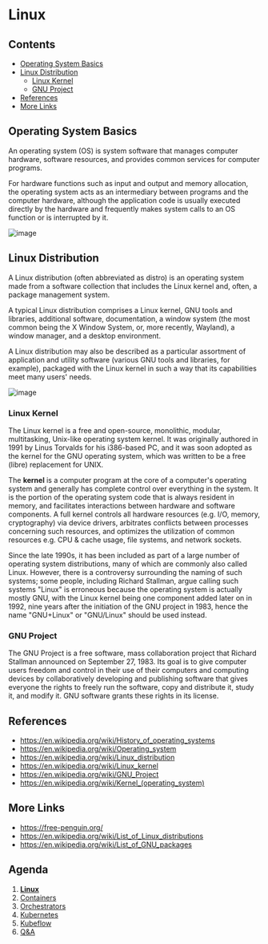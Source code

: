# Linux <!-- omit in toc -->

## Contents <!-- omit in toc -->

- [Operating System Basics](#operating-system-basics)
- [Linux Distribution](#linux-distribution)
  - [Linux Kernel](#linux-kernel)
  - [GNU Project](#gnu-project)
- [References](#references)
- [More Links](#more-links)

## Operating System Basics

An operating system (OS) is system software that manages computer hardware, software resources, and provides common services for computer programs.

For hardware functions such as input and output and memory allocation, the operating system acts as an intermediary between programs and the computer hardware, although the application code is usually executed directly by the hardware and frequently makes system calls to an OS function or is interrupted by it.

![image](https://upload.wikimedia.org/wikipedia/commons/e/e1/Operating_system_placement.svg)

## Linux Distribution

A Linux distribution (often abbreviated as distro) is an operating system made from a software collection that includes the Linux kernel and, often, a package management system.

A typical Linux distribution comprises a Linux kernel, GNU tools and libraries, additional software, documentation, a window system (the most common being the X Window System, or, more recently, Wayland), a window manager, and a desktop environment.

A Linux distribution may also be described as a particular assortment of application and utility software (various GNU tools and libraries, for example), packaged with the Linux kernel in such a way that its capabilities meet many users' needs.

![image](https://upload.wikimedia.org/wikipedia/commons/b/b5/Linux_Distribution_Timeline_21_10_2021.svg)

### Linux Kernel

The Linux kernel is a free and open-source, monolithic, modular, multitasking, Unix-like operating system kernel. It was originally authored in 1991 by Linus Torvalds for his i386-based PC, and it was soon adopted as the kernel for the GNU operating system, which was written to be a free (libre) replacement for UNIX.

The **kernel** is a computer program at the core of a computer's operating system and generally has complete control over everything in the system.
It is the portion of the operating system code that is always resident in memory, and facilitates interactions between hardware and software components.
A full kernel controls all hardware resources (e.g. I/O, memory, cryptography) via device drivers, arbitrates conflicts between processes concerning such resources, and optimizes the utilization of common resources e.g. CPU & cache usage, file systems, and network sockets.

Since the late 1990s, it has been included as part of a large number of operating system distributions, many of which are commonly also called Linux. However, there is a controversy surrounding the naming of such systems; some people, including Richard Stallman, argue calling such systems "Linux" is erroneous because the operating system is actually mostly GNU, with the Linux kernel being one component added later on in 1992, nine years after the initiation of the GNU project in 1983, hence the name "GNU+Linux" or "GNU/Linux" should be used instead.

### GNU Project

The GNU Project is a free software, mass collaboration project that Richard Stallman announced on September 27, 1983. Its goal is to give computer users freedom and control in their use of their computers and computing devices by collaboratively developing and publishing software that gives everyone the rights to freely run the software, copy and distribute it, study it, and modify it. GNU software grants these rights in its license.

## References

- https://en.wikipedia.org/wiki/History_of_operating_systems
- https://en.wikipedia.org/wiki/Operating_system
- https://en.wikipedia.org/wiki/Linux_distribution
- https://en.wikipedia.org/wiki/Linux_kernel
- https://en.wikipedia.org/wiki/GNU_Project
- https://en.wikipedia.org/wiki/Kernel_(operating_system)

## More Links

- https://free-penguin.org/
- https://en.wikipedia.org/wiki/List_of_Linux_distributions
- https://en.wikipedia.org/wiki/List_of_GNU_packages

## Agenda <!-- omit in toc -->

1. [**Linux**](02.linux.md)
2. [Containers](03.containers.md)
3. [Orchestrators](04.orchestrators.md)
4. [Kubernetes](05.kubernetes.md)
5. [Kubeflow](06.kubeflow.md)
6. [Q&A](07.q&a.md)
